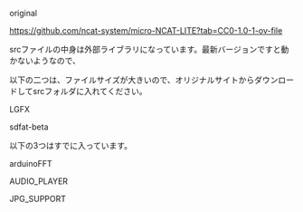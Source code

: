 original

https://github.com/ncat-system/micro-NCAT-LITE?tab=CC0-1.0-1-ov-file

srcファイルの中身は外部ライブラリになっています。最新バージョンですと動かないようなので、

以下の二つは、ファイルサイズが大きいので、オリジナルサイトからダウンロードしてsrcフォルダに入れてください。

LGFX

sdfat-beta

以下の3つはすでに入っています。

arduinoFFT

AUDIO_PLAYER

JPG_SUPPORT

